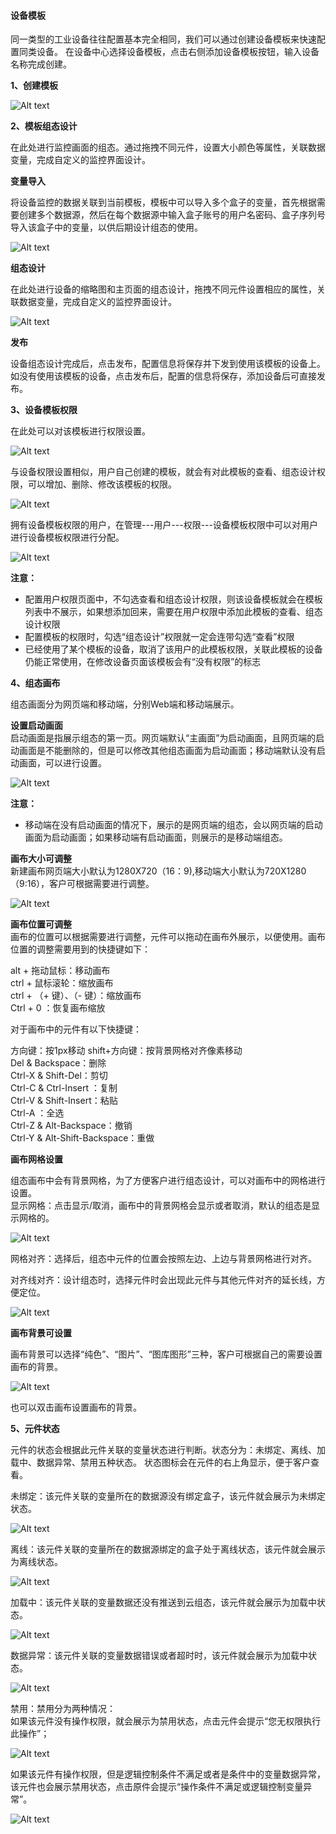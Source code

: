 #### 设备模板

同一类型的工业设备往往配置基本完全相同，我们可以通过创建设备模板来快速配置同类设备。
在设备中心选择设备模板，点击右侧添加设备模板按钮，输入设备名称完成创建。

**1、创建模板**

![Alt text](images\device_center\device_model\create_model.gif)

**2、模板组态设计**

在此处进行监控画面的组态。通过拖拽不同元件，设置大小颜色等属性，关联数据变量，完成自定义的监控界面设计。

**变量导入**

将设备监控的数据关联到当前模板，模板中可以导入多个盒子的变量，首先根据需要创建多个数据源，然后在每个数据源中输入盒子账号的用户名密码、盒子序列号导入该盒子中的变量，以供后期设计组态的使用。

![Alt text](images\device_center\device_model\import_variable.gif)

**组态设计**

在此处进行设备的缩略图和主页面的组态设计，拖拽不同元件设置相应的属性，关联数据变量，完成自定义的监控界面设计。

![Alt text](images\device_center\device_model\configure_design.gif)

**发布**

设备组态设计完成后，点击发布，配置信息将保存并下发到使用该模板的设备上。如没有使用该模板的设备，点击发布后，配置的信息将保存，添加设备后可直接发布。

**3、设备模板权限**

在此处可以对该模板进行权限设置。

![Alt text](images\device_center\device_model\model_power.png)

与设备权限设置相似，用户自己创建的模板，就会有对此模板的查看、组态设计权限，可以增加、删除、修改该模板的权限。

![Alt text](images\device_center\device_model\model_con.gif)

拥有设备模板权限的用户，在管理---用户---权限---设备模板权限中可以对用户进行设备模板权限进行分配。

![Alt text](images\device_center\device_model\user_modelpower.png)

**注意：**  

- 配置用户权限页面中，不勾选查看和组态设计权限，则该设备模板就会在模板列表中不展示，如果想添加回来，需要在用户权限中添加此模板的查看、组态设计权限
- 配置模板的权限时，勾选“组态设计”权限就一定会连带勾选“查看”权限
- 已经使用了某个模板的设备，取消了该用户的此模板权限，关联此模板的设备仍能正常使用，在修改设备页面该模板会有“没有权限”的标志


**4、组态画布**

组态画面分为网页端和移动端，分别Web端和移动端展示。 

**设置启动画面**    
启动画面是指展示组态的第一页。网页端默认“主画面”为启动画面，且网页端的启动画面是不能删除的，但是可以修改其他组态画面为启动画面；移动端默认没有启动画面，可以进行设置。

![Alt text](images\device_center\device_model\set_mainview.png)

**注意：**  

- 移动端在没有启动画面的情况下，展示的是网页端的组态，会以网页端的启动画面为启动画面；如果移动端有启动画面，则展示的是移动端组态。

**画布大小可调整**  
新建画布网页端大小默认为1280X720（16：9),移动端大小默认为720X1280（9:16），客户可根据需要进行调整。

![Alt text](images\device_center\device_model\set_view_size.gif)

**画布位置可调整**  
画布的位置可以根据需要进行调整，元件可以拖动在画布外展示，以便使用。画布位置的调整需要用到的快捷键如下：

alt + 拖动鼠标：移动画布  
ctrl + 鼠标滚轮：缩放画布  
ctrl + （+ 键）、（- 键）：缩放画布  
Ctrl + 0 ：恢复画布缩放

对于画布中的元件有以下快捷键： 

方向键：按1px移动 
shift+方向键：按背景网格对齐像素移动  
Del & Backspace：删除  
Ctrl-X & Shift-Del：剪切  
Ctrl-C & Ctrl-Insert ：复制  
Ctrl-V & Shift-Insert：粘贴  
Ctrl-A ：全选  
Ctrl-Z & Alt-Backspace：撤销  
Ctrl-Y & Alt-Shift-Backspace：重做  

**画布网格设置**  

组态画布中会有背景网格，为了方便客户进行组态设计，可以对画布中的网格进行设置。  
显示网格：点击显示/取消，画布中的背景网格会显示或者取消，默认的组态是显示网格的。

![Alt text](images\device_center\device_model\Background_grid.png)

网格对齐：选择后，组态中元件的位置会按照左边、上边与背景网格进行对齐。  

对齐线对齐：设计组态时，选择元件时会出现此元件与其他元件对齐的延长线，方便定位。

![Alt text](images\device_center\device_model\Alignment_line.png)

**画布背景可设置** 

画布背景可以选择“纯色”、“图片”、“图库图形”三种，客户可根据自己的需要设置画布的背景。

![Alt text](images\device_center\device_model\Canvas_background.gif)

也可以双击画布设置画布的背景。

**5、元件状态**   

元件的状态会根据此元件关联的变量状态进行判断。状态分为：未绑定、离线、加载中、数据异常、禁用五种状态。 状态图标会在元件的右上角显示，便于客户查看。  

未绑定：该元件关联的变量所在的数据源没有绑定盒子，该元件就会展示为未绑定状态。

![Alt text](images\device_center\device_model\unbind.png)

离线：该元件关联的变量所在的数据源绑定的盒子处于离线状态，该元件就会展示为离线状态。

![Alt text](images\device_center\device_model\offline.png)

加载中：该元件关联的变量数据还没有推送到云组态，该元件就会展示为加载中状态。

![Alt text](images\device_center\device_model\loading.png)

数据异常：该元件关联的变量数据错误或者超时时，该元件就会展示为加载中状态。

![Alt text](images\device_center\device_model\yichang.png)

禁用：禁用分为两种情况：  
如果该元件没有操作权限，就会展示为禁用状态，点击元件会提示“您无权限执行此操作”；  

![Alt text](images\device_center\device_model\jinyong1.png)

如果该元件有操作权限，但是逻辑控制条件不满足或者是条件中的变量数据异常，该元件也会展示禁用状态，点击原件会提示“操作条件不满足或逻辑控制变量异常”。

![Alt text](images\device_center\device_model\jinyong2.png)

